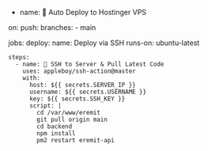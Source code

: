 - name: 🚀 Auto Deploy to Hostinger VPS

on:
  push:
    branches:
      - main

jobs:
  deploy:
    name: Deploy via SSH
    runs-on: ubuntu-latest

    steps:
      - name: 📂 SSH to Server & Pull Latest Code
        uses: appleboy/ssh-action@master
        with:
          host: ${{ secrets.SERVER_IP }}
          username: ${{ secrets.USERNAME }}
          key: ${{ secrets.SSH_KEY }}
          script: |
            cd /var/www/eremit
            git pull origin main
            cd backend
            npm install
            pm2 restart eremit-api
